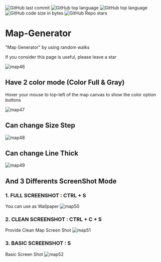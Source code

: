 ![GitHub last commit](https://img.shields.io/github/last-commit/UFTHaq/Map-Generator?style=for-the-badge)
![GitHub top language](https://img.shields.io/github/languages/top/UFTHaq/Map-Generator?logo=cpp&style=for-the-badge)
![GitHub top language](https://img.shields.io/github/languages/top/UFTHaq/Map-Generator?label=Raylib&logo=raylib&logoColor=black&style=for-the-badge)
![GitHub code size in bytes](https://img.shields.io/github/languages/code-size/UFTHaq/Map-Generator?style=for-the-badge)
![GitHub Repo stars](https://img.shields.io/github/stars/UFTHaq/Map-Generator?color=red&style=for-the-badge)

# Map-Generator
"Map Generator" by using random walks

If you consider this page is useful, please leave a star

![map46](https://github.com/UFTHaq/Map-Generator/assets/104829519/dd452ed0-39cf-4636-af9d-11eb5c06bcef)

## Have 2 color mode (Color Full & Gray)
Hover your mouse to top-left of the map canvas to show the color option buttons

![map47](https://github.com/UFTHaq/Map-Generator/assets/104829519/9895f621-0d93-4cdf-bd8c-b9d745c13db1)

## Can change Size Step
![map48](https://github.com/UFTHaq/Map-Generator/assets/104829519/519bd20e-b72b-4dfd-bfc7-96239948e162)

## Can change Line Thick
![map49](https://github.com/UFTHaq/Map-Generator/assets/104829519/e40349eb-cf55-436c-a5e3-88fd5d9ef288)

## And 3 Differents ScreenShot Mode

### 1. FULL SCREENSHOT : CTRL + S
You can use as Wallpaper
![map50](https://github.com/UFTHaq/Map-Generator/assets/104829519/839478f7-dce5-4a47-94c1-483208cad1db)

### 2. CLEAN SCREENSHOT : CTRL + C + S
Provide Clean Map Screen Shot
![map51](https://github.com/UFTHaq/Map-Generator/assets/104829519/7464c047-4f2b-4287-9cb8-259368fc7cfc)

### 3. BASIC SCREENSHOT : S
Basic Screen Shot
![map52](https://github.com/UFTHaq/Map-Generator/assets/104829519/ff3cbce6-fdcf-4e94-81be-ae3b032deea3)




